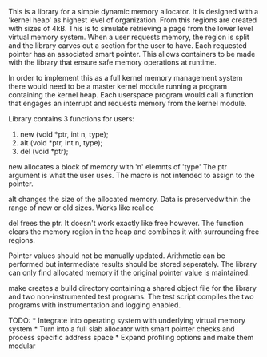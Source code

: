 This is a library for a simple dynamic memory allocator. It is designed with
a 'kernel heap' as highest level of organization. From this regions are created
with sizes of 4kB. This is to simulate retrieving a page from the lower level
virtual memory system. When a user requests memory, the region is split and the
library carves out a section for the user to have. Each requested pointer has
an associated smart pointer. This allows containers to be made with the library
that ensure safe memory operations at runtime.

In order to implement this as a full kernel memory management system there would 
need to be a master kernel module running a program containing the kernel heap. 
Each userspace program would call a function that engages an interrupt and 
requests memory from the kernel module.

Library contains 3 functions for users:
1. new (void *ptr, int n, type);
2. alt (void *ptr, int n, type);
3. del (void *ptr);

new allocates a block of memory with 'n' elemnts of 'type'
The ptr argument is what the user uses. The macro is not intended to 
assign to the pointer.

alt changes the size of the allocated memory. Data is preservedwithin 
the range of new or old sizes. Works like realloc

del frees the ptr. It doesn't work exactly like free however.
The function clears the memory region in the heap and combines it with 
surrounding free regions.

Pointer values should not be manually updated. Arithmetic can be performed 
but intermediate results should be stored seperately.
The library can only find allocated memory if the original pointer value is
maintained.

make creates a build directory containing a shared object file for the library
and two non-instrumented test programs.
The test script compiles the two programs with instrumentation and logging 
enabled.

TODO:
    * Integrate into operating system with underlying virtual memory system
    * Turn into a full slab allocator with smart pointer checks and process
        specific address space
    * Expand profiling options and make them modular
